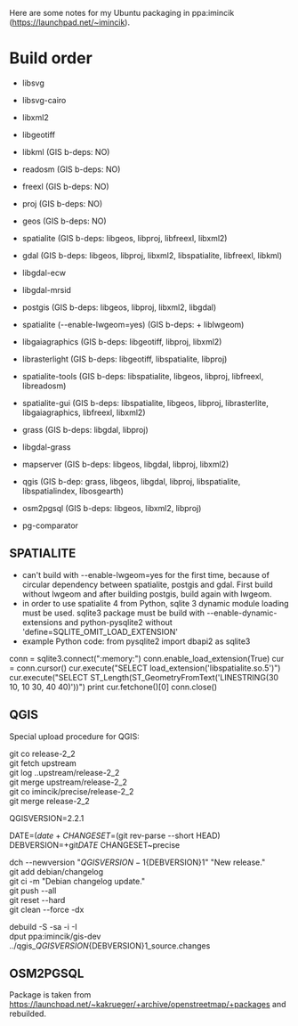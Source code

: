 Here are some notes for my Ubuntu packaging in ppa:imincik (https://launchpad.net/~imincik).

# Build order

* libsvg
* libsvg-cairo
* libxml2
* libgeotiff
* libkml (GIS b-deps: NO)
* readosm (GIS b-deps: NO)
* freexl (GIS b-deps: NO)

* proj (GIS b-deps: NO)
* geos (GIS b-deps: NO)

* spatialite (GIS b-deps: libgeos, libproj, libfreexl, libxml2)

* gdal (GIS b-deps: libgeos, libproj, libxml2, libspatialite, libfreexl, libkml)
* libgdal-ecw
* libgdal-mrsid

* postgis (GIS b-deps: libgeos, libproj, libxml2, libgdal)
* spatialite (--enable-lwgeom=yes) (GIS b-deps: + liblwgeom)

* libgaiagraphics (GIS b-deps: libgeotiff, libproj, libxml2)
* librasterlight (GIS b-deps: libgeotiff, libspatialite, libproj)
* spatialite-tools (GIS b-deps: libspatialite, libgeos, libproj, libfreexl, libreadosm)
* spatialite-gui (GIS b-deps: libspatialite, libgeos, libproj, librasterlite, libgaiagraphics, libfreexl, libxml2)

* grass (GIS b-deps: libgdal, libproj)
* libgdal-grass

* mapserver (GIS b-deps: libgeos, libgdal, libproj, libxml2)
* qgis (GIS b-dep: grass, libgeos, libgdal, libproj, libspatialite, libspatialindex, libosgearth)
* osm2pgsql (GIS b-deps: libgeos, libxml2, libproj)
* pg-comparator


## SPATIALITE
* can't build with --enable-lwgeom=yes for the first time, because of circular dependency between spatialite, postgis and gdal. First build without lwgeom and after building postgis, build again with lwgeom.
* in order to use spatialite 4 from Python, sqlite 3 dynamic module loading must be used. sqlite3 package must be build with --enable-dynamic-extensions and python-pysqlite2 without 'define=SQLITE_OMIT_LOAD_EXTENSION'
* example Python code:
from pysqlite2 import dbapi2 as sqlite3

conn = sqlite3.connect(":memory:")
conn.enable_load_extension(True)
cur = conn.cursor()
cur.execute("SELECT load_extension('libspatialite.so.5')")
cur.execute("SELECT ST_Length(ST_GeometryFromText('LINESTRING(30 10, 10 30, 40 40)'))")
print cur.fetchone()[0]
conn.close()


## QGIS
Special upload procedure for QGIS:

git co release-2_2  
git fetch upstream  
git log ..upstream/release-2_2  
git merge upstream/release-2_2  
git co imincik/precise/release-2_2  
git merge release-2_2  

QGISVERSION=2.2.1  

DATE=$(date +%Y%m%d)  
CHANGESET=$(git rev-parse --short HEAD)  
DEBVERSION=+git$DATE~$CHANGESET~precise  

dch --newversion "${QGISVERSION}-1${DEBVERSION}1" "New release."  
git add debian/changelog  
git ci -m "Debian changelog update."  
git push --all  
git reset --hard  
git clean --force -dx  

debuild -S -sa -i -I  
dput ppa:imincik/gis-dev ../qgis_${QGISVERSION}${DEBVERSION}1_source.changes

## OSM2PGSQL
Package is taken from https://launchpad.net/~kakrueger/+archive/openstreetmap/+packages and rebuilded.

